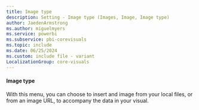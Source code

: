```yaml
---
title: Image type
description: Setting - Image type (Images, Image, Image type)
author: JaedenArmstrong
ms.author: miguelmyers
ms.service: powerbi
ms.subservice: pbi-corevisuals
ms.topic: include
ms.date: 06/25/2024
ms.custom: include file - variant
LocalizationGroup: core-visuals
---
```

#### Image type

With this menu, you can choose to insert and image from your local files, or from an image URL, to accompany the data in your visual.
